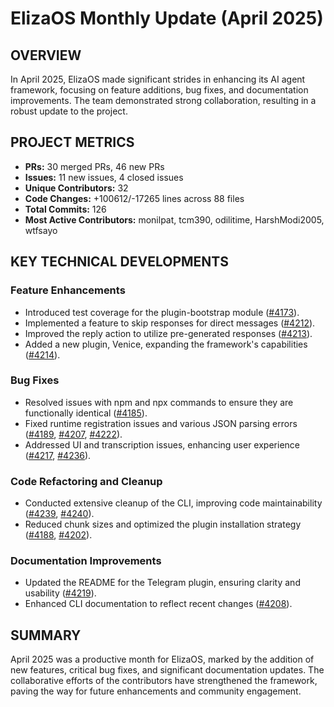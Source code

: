 # ElizaOS Monthly Update (April 2025)

## OVERVIEW 
In April 2025, ElizaOS made significant strides in enhancing its AI agent framework, focusing on feature additions, bug fixes, and documentation improvements. The team demonstrated strong collaboration, resulting in a robust update to the project.

## PROJECT METRICS
- **PRs:** 30 merged PRs, 46 new PRs
- **Issues:** 11 new issues, 4 closed issues
- **Unique Contributors:** 32
- **Code Changes:** +100612/-17265 lines across 88 files
- **Total Commits:** 126
- **Most Active Contributors:** monilpat, tcm390, odilitime, HarshModi2005, wtfsayo

## KEY TECHNICAL DEVELOPMENTS

### Feature Enhancements
- Introduced test coverage for the plugin-bootstrap module ([#4173](https://github.com/elizaos/eliza/pull/4173)).
- Implemented a feature to skip responses for direct messages ([#4212](https://github.com/elizaos/eliza/pull/4212)).
- Improved the reply action to utilize pre-generated responses ([#4213](https://github.com/elizaos/eliza/pull/4213)).
- Added a new plugin, Venice, expanding the framework's capabilities ([#4214](https://github.com/elizaos/eliza/pull/4214)).

### Bug Fixes
- Resolved issues with npm and npx commands to ensure they are functionally identical ([#4185](https://github.com/elizaos/eliza/pull/4185)).
- Fixed runtime registration issues and various JSON parsing errors ([#4189](https://github.com/elizaos/eliza/pull/4189), [#4207](https://github.com/elizaos/eliza/pull/4207), [#4222](https://github.com/elizaos/eliza/pull/4222)).
- Addressed UI and transcription issues, enhancing user experience ([#4217](https://github.com/elizaos/eliza/pull/4217), [#4236](https://github.com/elizaos/eliza/pull/4236)).

### Code Refactoring and Cleanup
- Conducted extensive cleanup of the CLI, improving code maintainability ([#4239](https://github.com/elizaos/eliza/pull/4239), [#4240](https://github.com/elizaos/eliza/pull/4240)).
- Reduced chunk sizes and optimized the plugin installation strategy ([#4188](https://github.com/elizaos/eliza/pull/4188), [#4202](https://github.com/elizaos/eliza/pull/4202)).

### Documentation Improvements
- Updated the README for the Telegram plugin, ensuring clarity and usability ([#4219](https://github.com/elizaos/eliza/pull/4219)).
- Enhanced CLI documentation to reflect recent changes ([#4208](https://github.com/elizaos/eliza/pull/4208)).

## SUMMARY
April 2025 was a productive month for ElizaOS, marked by the addition of new features, critical bug fixes, and significant documentation updates. The collaborative efforts of the contributors have strengthened the framework, paving the way for future enhancements and community engagement.